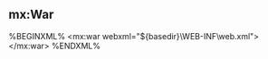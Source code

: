## mx:War

%BEGINXML%
<mx:war webxml="${basedir}\WEB-INF\web.xml">
	<dependencies />
</mx:war>
%ENDXML%

